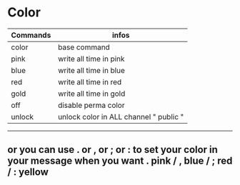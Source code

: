 # Color

Commands | infos
--- | ---
color | base command
pink | write all time in pink
blue | write all time in blue
red | write all time in red
gold | write all time in gold
off | disable perma color
unlock | unlock color in ALL channel " public "

---
or you can use . or , or ; or : to set your color in your message when you want
. pink / , blue / ; red / : yellow
---
